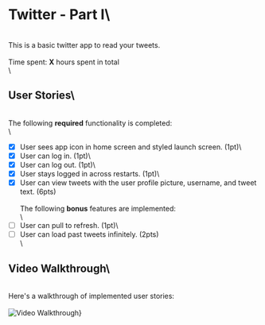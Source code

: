 # Twitter - Part I\
\
This is a basic twitter app to read your tweets.\
\
Time spent: **X** hours spent in total\
\
## User Stories\
\
The following **required** functionality is completed:\
\
- [x] User sees app icon in home screen and styled launch screen. (1pt)\
- [x] User can log in. (1pt)\
- [x] User can log out. (1pt)\
- [x] User stays logged in across restarts. (1pt)\
- [x] User can view tweets with the user profile picture, username, and tweet text. (6pts)\
\
The following **bonus** features are implemented:\
\
- [ ] User can pull to refresh. (1pt)\
- [ ] User can load past tweets infinitely. (2pts)\
\
## Video Walkthrough\
\
Here's a walkthrough of implemented user stories:\
\
<img src='https://github.com/jaros004/COP4655/blob/458175ff4e2f2fe4645ce96bd7b223b1e3221f8b/twitter.gif' alt='Video Walkthrough' />}
